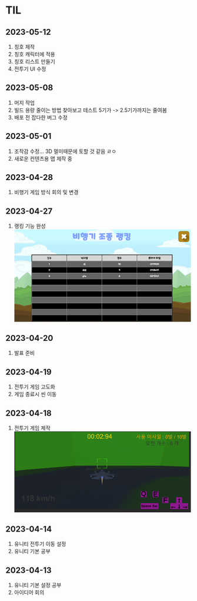 # TIL
## 2023-05-12
1. 칭호 제작
2. 칭호 캐릭터에 적용
3. 칭호 리스트 만들기
4. 전투기 UI 수정
## 2023-05-08
1. 머지 작업
2. 빌드 용량 줄이는 방법 찾아보고 테스트 5기가 -> 2.5기가까지는 줄여봄
3. 배포 전 잡다한 버그 수정
## 2023-05-01
1. 조작감 수정... 3D 멀미때문에 토할 것 같음 ㄹㅇ
2. 새로운 컨텐츠용 맵 제작 중
## 2023-04-28
1. 비행기 게임 방식 회의 및 변경
## 2023-04-27
1. 랭킹 기능 완성
![img](img/%EB%B9%84%ED%96%89%EA%B8%B0%EC%A1%B0%EC%A2%85%EB%9E%AD%ED%82%B9%EC%99%84%EC%84%B1.PNG)
## 2023-04-20
1. 발표 준비
## 2023-04-19
1. 전투기 게임 고도화
2. 게임 종료시 씬 이동 
## 2023-04-18
1. 전투기 게임 제작
![Untitled](./img/%EB%B9%84%ED%96%89%EA%B8%B0%EA%B2%8C%EC%9E%84.PNG)


## 2023-04-14
1. 유니티 전투기 이동 설정
2. 유니티 기본 공부
## 2023-04-13
1. 유니티 기본 설정 공부
2. 아이디어 회의